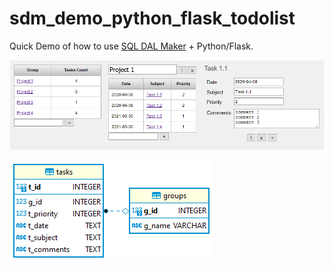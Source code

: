 # sdm_demo_python_flask_todolist
Quick Demo of how to use [SQL DAL Maker](https://github.com/panedrone/sqldalmaker) + Python/Flask.

![demo-python-flask.png](demo-python-flask.png)

![erd.png](erd.png)
